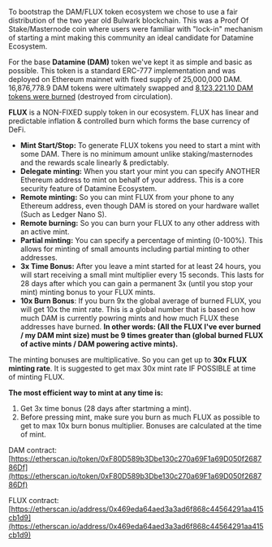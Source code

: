 To bootstrap the DAM/FLUX token ecosystem we chose to use a fair distribution of the two year old Bulwark blockchain. This was a Proof Of Stake/Masternode coin where users were familiar with "lock-in" mechanism of starting a mint making this community an ideal candidate for Datamine Ecosystem.

For the base **Datamine (DAM)** token we've kept it as simple and basic as possible. This token is a standard ERC-777 implementation and was deployed on Ethereum mainnet with fixed supply of 25,000,000 DAM. 16,876,778.9 DAM tokens were ultimately swapped and [8,123,221.10 DAM tokens were burned](https://etherscan.io/tx/0x8ad8bc825462730cadfc895d597f43483744c3aff5e57711d26c190956f93177) (destroyed from circulation). 

**FLUX** is a NON-FIXED supply token in our ecosystem. FLUX has linear and predictable inflation & controlled burn which forms the base currency of DeFi.

- **Mint Start/Stop:** To generate FLUX tokens you need to start a mint with some DAM. There is no minimum amount unlike staking/masternodes and the rewards scale linearly & predictably.
- **Delegate minting:** When you start your mint you can specify ANOTHER Ethereum address to mint on behalf of your address. This is a core security feature of Datamine Ecosystem.
- **Remote minting:** So you can mint FLUX from your phone to any Ethereum address, even though DAM is stored on your hardware wallet (Such as Ledger Nano S).
- **Remote burning:** So you can burn your FLUX to any other address with an active mint.
- **Partial minting:** You can specify a percentage of minting (0-100%). This allows for minting of small amounts including partial minting to other addresses.
- **3x Time Bonus:** After you leave a mint started for at least 24 hours, you will start receiving a small mint multiplier every 15 seconds. This lasts for 28 days after which you can gain a permanent 3x (until you stop your mint) minting bonus to your FLUX mints.
- **10x Burn Bonus**: If you burn 9x the global average of burned FLUX,  you will get 10x the mint rate. This is a global number that is based on how much DAM is currently powring mints and how much FLUX these addresses have burned. **In other words: (All the FLUX I've ever burned / my DAM mint size) must be 9 times greater than (global burned FLUX of active mints / DAM powering active mints).**

The minting bonuses are multiplicative. So you can get up to **30x FLUX minting rate**. It is suggested to get max 30x mint rate IF POSSIBLE at time of minting FLUX. 

**The most efficient way to mint at any time is:**

1. Get 3x time bonus (28 days after startming a mint). 
2. Before pressing mint, make sure you burn as much FLUX as possible to get to max 10x burn bonus multiplier. Bonuses are calculated at the time of mint.

DAM contract: [https://etherscan.io/token/0xF80D589b3Dbe130c270a69F1a69D050f268786Df](https://etherscan.io/token/0xF80D589b3Dbe130c270a69F1a69D050f268786Df)

FLUX contract: [https://etherscan.io/address/0x469eda64aed3a3ad6f868c44564291aa415cb1d9](https://etherscan.io/address/0x469eda64aed3a3ad6f868c44564291aa415cb1d9)